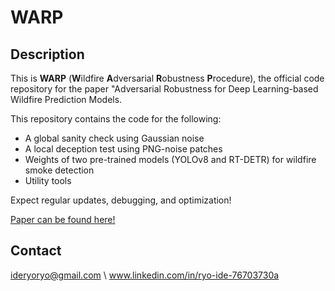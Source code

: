 # WARP

## Description
This is **WARP** (**W**ildfire **A**dversarial **R**obustness **P**rocedure),
the official code repository for the paper "Adversarial Robustness for Deep Learning-based Wildfire
Prediction Models.

This repository contains the code for the following:

- A global sanity check using Gaussian noise
- A local deception test using PNG-noise patches
- Weights of two pre-trained models
  (YOLOv8 and RT-DETR) for wildfire smoke detection
- Utility tools

Expect regular updates, debugging, and optimization!

[Paper can be found here!](file:///home/chronos/u-35ca8cb20b92cdd5daf6fed02031ef616cd46730/MyFiles/Downloads/Adversarial%20Robustness%20for%20Deep%20Learning-based%20Wildfire%20Prediction%20Models.pdf)

## Contact
ideryoryo@gmail.com \\
www.linkedin.com/in/ryo-ide-76703730a

